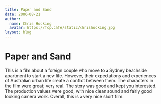 ```yaml
---
title: Paper and Sand
date: 2006-08-21
author:
  name: Chris Hocking
  avatar: https://fcp.cafe/static/chrishocking.jpg
layout: blog
---
```

# Paper and Sand

This is a film about a foreign couple who move to a Sydney beachside apartment to start a new life. However, their expectations and experiences of Australian urban life create a conflict between them. The characters in the film were great; very real. The story was good and kept you interested. The production values were good, with nice clean sound and fairly good looking camera work. Overall, this is a very nice short film.